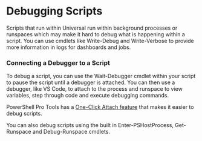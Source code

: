 # Debugging Scripts

Scripts that run within Universal run within background processes or runspaces which may make it hard to debug what is happening within a script. You can use cmdlets like Write-Debug and Write-Verbose to provide more information in logs for dashboards and jobs. 

### Connecting a Debugger to a Script

To debug a script, you can use the Wait-Debugger cmdlet within your script to pause the script until a debugger is attached. You can then use a debugger, like VS Code, to attach to the process and runspace to view variables, step through code and execute debugging commands. 

PowerShell Pro Tools has a [One-Click Attach feature](https://docs.poshtools.com/powershell-pro-tools-documentation/visual-studio-code/one-click-attach) that makes it easier to debug scripts. 

You can also debug scripts using the built in Enter-PSHostProcess, Get-Runspace and Debug-Runspace cmdlets.

